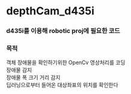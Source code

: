 # depthCam_d435i

### d435i를 이용해 robotic proj에 필요한 코드

### 목적  
객체 장애물을 확인하기위한 OpenCv 영상처리를 코딩  
장애물 감지  
장애물 폭 크기 거리 감지  
딥러닝으로부터 들어온 대상좌표의 위치를 확인한다  

